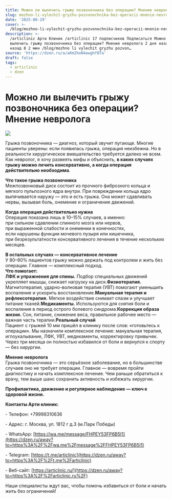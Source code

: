 ```yaml
---
title: Можно ли вылечить грыжу позвоночника без операции? Мнение невролога
slug: mozhno-li-vylechit-gryzhu-pozvonochnika-bez-operacii-mnenie-nevrologa
date: '2025-08-29'
cover: >-
  /blog/mozhno-li-vylechit-gryzhu-pozvonochnika-bez-operacii-mnenie-nevrologa/cover.jpg
description: >-
  /articlinic Арти Клиник /articlinic 17 подписчиков Подписаться Можно ли
  вылечить грыжу позвоночника без операции? Мнение невролога 2 дня назад2 дня
  назад 8 2 мин /blog/mozhno li vylechit gryzhu pozvon…
source: 'https://dzen.ru/a/aKm2hoN4awghf8Ta'
draft: false
tags:
  - articlinic
  - dzen
---
```


# Можно ли вылечить грыжу позвоночника без операции? Мнение невролога

![](/blog/mozhno-li-vylechit-gryzhu-pozvonochnika-bez-operacii-mnenie-nevrologa/img-0.jpg)

Грыжа позвоночника — диагноз, который звучит пугающе. Многие пациенты уверены: если появилась грыжа, операция неизбежна. Но в реальности хирургическое вмешательство требуется далеко не всем.  
Как невролог, я хочу развеять мифы и объяснить, **в каких случаях грыжу можно лечить консервативно, а когда операция действительно необходима**.  
  
**Что такое грыжа позвоночника**  
Межпозвонковый диск состоит из прочного фиброзного кольца и мягкого пульпозного ядра внутри. При повреждении кольца ядро выпячивается наружу — это и есть грыжа. Она может сдавливать нервы, вызывая боль, онемение и ограничение движений.  
  
**Когда операция действительно нужна**  
Операция показана лишь в 10–15% случаев, а именно:  
при сильном сдавлении спинного мозга или нервов,  
при выраженной слабости и онемении в конечностях,  
если нарушены функции мочевого пузыря или кишечника,  
при безрезультатности консервативного лечения в течение нескольких месяцев.  
  
**В остальных случаях — консервативное лечение**  
У 80–90% пациентов грыжу можно держать под контролем и жить без операции. Главное — комплексный подход.  
**Что помогает:**  
**ЛФК и упражнения для спины.** Подбор специальных движений укрепляет мышцы, снижает нагрузку на диск.**Физиотерапия.** Магнитотерапия, ударно-волновая терапия (УВТ) помогают уменьшить воспаление и ускорить восстановление.**Мануальная терапия и рефлексотерапия.** Мягкое воздействие снимает спазм и улучшает питание тканей.**Медикаменты.** Используются для снятия боли и воспаления в период острого болевого синдрома.**Коррекция образа жизни.** Сон, питание, снижение веса, правильное рабочее место — важная часть терапии.**Реальный случай**  
Пациент с грыжей 10 мм пришёл в клинику после слов: «готовьтесь к операции». Мы назначили комплексное лечение: мануальная терапия, иглоукалывание, ЛФК, УВТ, медикаменты, корректировку привычек. Через три месяца он полностью избавился от боли и вернулся к спорту — без хирургии.

  
**Мнение невролога**  
Грыжа позвоночника — это серьёзное заболевание, но в большинстве случаев оно не требует операции. Главное — вовремя пройти диагностику и начать комплексное лечение. Чем раньше обратиться к врачу, тем выше шанс сохранить активность и избежать хирургии.

**Профилактика, движение и регулярное наблюдение — ключ к здоровой жизни.**

**Контакты Арти клиник:**

\- Телефон: +79998310636

\- Адрес: г. Москва, ул. 1812 г д.3 (м.Парк Победы)

\- WhatsApp: [https://wa.me/message/FHPEY53FP6B5I1](https://dzen.ru/away?to=https%3A%2F%2Fwa.me%2Fmessage%2FFHPEY53FP6B5I1)

\- Telegram: [https://t.me/articlinic](https://dzen.ru/away?to=https%3A%2F%2Ft.me%2Farticlinic)

\- Веб-сайт: [https://articlinic.ru/](https://dzen.ru/away?to=https%3A%2F%2Farticlinic.ru%2F)

Наши специалисты ждут вас, чтобы помочь избавиться от боли и начать жить без ограничений!